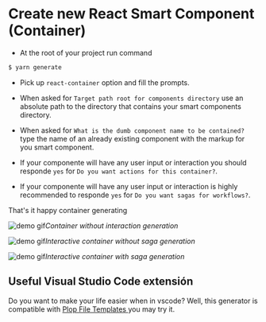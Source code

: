 # Create new React Smart Component (Container)

* At the root of your project run command

``` bash
$ yarn generate
```

* Pick up `react-container` option and fill the prompts.

* When asked for `Target path root for components directory` use an absolute path to the directory that contains your smart components directory.

* When asked for `What is the dumb component name to be contained?` type the name of an already existing component with the markup for you smart component.

* If your componente will have any user input or interaction you should responde `yes` for `Do you want actions for this container?`.

* If your componente will have any user input or interaction is highly recommended to responde `yes` for `Do you want sagas for workflows?`.

That's it happy container generating

![demo gif](./demo-no-interactive.gif "Container generation demo")*Container without interaction generation*

![demo gif](./demo-interactive.gif "Interactive container generation demo")*Interactive container without saga generation*

![demo gif](./demo-interactive-workflow.gif "Interactive container using saga generation demo")*Interactive container with saga generation*

## Useful Visual Studio Code extensión

Do you want to make your life easier when in vscode? Well, this generator is compatible with [Plop File Templates
](https://marketplace.visualstudio.com/items?itemName=SamKirkland.plop-templates) you may try it.
